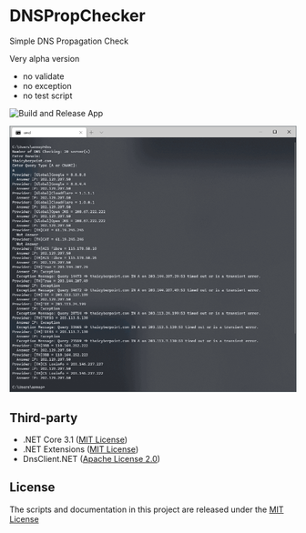 # DNSPropChecker
Simple DNS Propagation Check

Very alpha version 
- no validate
- no exception
- no test script

![Build and Release App](https://github.com/fordantitrust/DNSPropChecker/workflows/Build%20and%20Release%20App/badge.svg?branch=release)

[![Preview of DNSPropChecker][preview_image]][preview_image_url]

## Third-party

* .NET Core 3.1 ([MIT License](https://github.com/dotnet/core/blob/master/LICENSE.TXT))
* .NET Extensions ([MIT License](https://github.com/dotnet/extensions/blob/master/LICENSE.txt))
* DnsClient.NET ([Apache License 2.0](https://github.com/MichaCo/DnsClient.NET/blob/dev/LICENSE))

## License
The scripts and documentation in this project are released under the [MIT License](LICENSE)

[preview_image]: https://github.com/fordantitrust/DNSPropChecker/blob/master/docs/assets/preview.png "Preview of DNSPropChecker"
[preview_image_url]: https://raw.githubusercontent.com/fordantitrust/DNSPropChecker/master/docs/assets/preview.png
